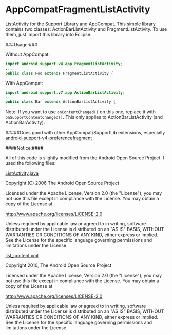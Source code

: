 AppCompatFragmentListActivity
============================

ListActivity for the Support Library and AppCompat.
This simple library contains two classes: ActionBarListActivity and FragmentListActivity.
To use them, just import this library into Eclipse. 

###Usage:###

Without AppCompat:
```java
import android.support.v4.app.FragmentListActivity;
...
public class Foo extends FragmentListActivity {
```

With AppCompat:
```java
import android.support.v7.app.ActionBarListActivity;
...
public class Bar extends ActionBarListActivity {
```
Note: If you want to use `onContentChanged()` on this one, replace it with `onSupportContentChanged()`. This only applies to ActionBarListActivity (and ActionBarActivity).

#####Goes good with other AppCompat/SupportLib extensions, especially [android-support-v4-preferencefragment](https://github.com/kolavar/android-support-v4-preferencefragment)

####Notice:####

All of this code is slightly modified from the Android Open Source Project. I used the following files:

[ListActivity.java](https://github.com/android/platform_frameworks_base/blob/android-4.3_r1/core/java/android/app/ListActivity.java)

 Copyright (C) 2006 The Android Open Source Project

 Licensed under the Apache License, Version 2.0 (the "License");
 you may not use this file except in compliance with the License.
 You may obtain a copy of the License at

 http://www.apache.org/licenses/LICENSE-2.0

 Unless required by applicable law or agreed to in writing, software
 distributed under the License is distributed on an "AS IS" BASIS,
 WITHOUT WARRANTIES OR CONDITIONS OF ANY KIND, either express or implied.
 See the License for the specific language governing permissions and
 limitations under the License.

[list_content.xml](https://github.com/android/platform_frameworks_base/blob/master/core/res/res/layout/list_content.xml)

Copyright 2010, The Android Open Source Project

Licensed under the Apache License, Version 2.0 (the "License");
you may not use this file except in compliance with the License.
You may obtain a copy of the License at

http://www.apache.org/licenses/LICENSE-2.0

Unless required by applicable law or agreed to in writing, software
distributed under the License is distributed on an "AS IS" BASIS,
WITHOUT WARRANTIES OR CONDITIONS OF ANY KIND, either express or implied.
See the License for the specific language governing permissions and
limitations under the License.
